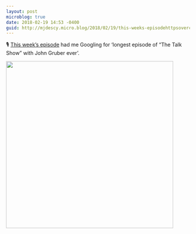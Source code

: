 ```yaml
---
layout: post
microblog: true
date: 2018-02-19 14:53 -0400
guid: http://mjdescy.micro.blog/2018/02/19/this-weeks-episodehttpsovercastfmbncvjbhe.html
---
```

🎙 [This week’s episode](https://overcast.fm/+B7NCVjBHE) had me Googling for ‘longest episode of “The Talk Show” with John Gruber ever’.

<img src="http://mjdescy.micro.blog/uploads/2018/b2c90c7922.jpg" width="458" height="458" />
